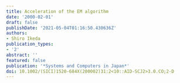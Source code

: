 ```yaml
---
title: Acceleration of the EM algorithm
date: '2000-02-01'
draft: false
publishDate: '2021-05-04T01:16:50.430636Z'
authors:
- Shiro Ikeda
publication_types:
- '2'
abstract: ''
featured: false
publication: '*Systems and Computers in Japan*'
doi: 10.1002/(SICI)1520-684X(200002)31:2<10::AID-SCJ2>3.0.CO;2-D
---
```

